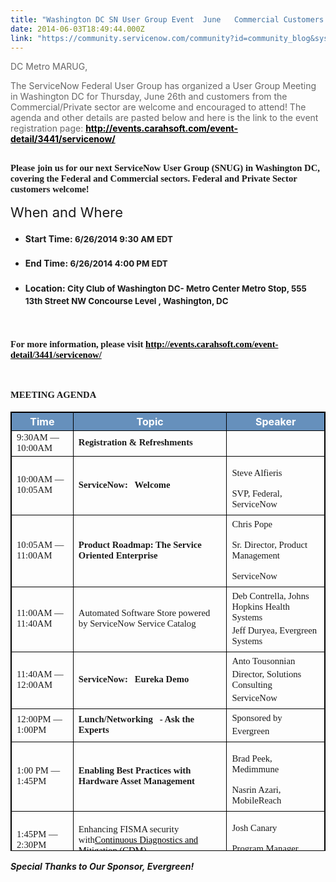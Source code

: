 ```yaml
---
title: "Washington DC SN User Group Event  June   Commercial Customers Welcome"
date: 2014-06-03T18:49:44.000Z
link: "https://community.servicenow.com/community?id=community_blog&sys_id=544daee5dbd0dbc01dcaf3231f96190b"
---
```

<p style="font-style: inherit; font-family: inherit; color: #666666;">DC Metro MARUG,</p><p style="font-style: inherit; font-family: inherit; color: #666666;"></p><p style="font-style: inherit; font-family: inherit; color: #666666;">The ServiceNow Federal User Group has organized a User Group Meeting in Washington DC for Thursday, June 26th and customers from the Commercial/Private sector are welcome and encouraged to attend! The agenda and other details are pasted below and here is the link to the event registration page: <strong style="font-style: inherit; font-family: inherit;"><a title="k-external-small" class="jive-link-external-small" href="http://events.carahsoft.com/event-detail/3441/servicenow/" rel="nofollow" style="font-weight: inherit; font-style: inherit; font-family: inherit; color: #000000;">http://events.carahsoft.com/event-detail/3441/servicenow/</a></strong></p><p style="padding-bottom: 1pt; font-style: inherit; font-family: inherit;"></p><p style="padding-bottom: 1pt; font-style: inherit; font-family: inherit;"><span style="font-style: inherit; font-size: 11pt; font-family: Calibri;"><strong style="font-style: inherit; font-family: inherit;">Please join us for our next ServiceNow User Group (SNUG) in Washington DC, covering the Federal and Commercial sectors. Federal and Private Sector customers welcome!</strong></span></p><h2 style="margin-top: 12px; font-weight: normal; font-style: inherit; font-size: 22px; font-family: inherit;">When and Where</h2><ul><li><h4 style="padding-right: 4px; font-style: inherit; font-family: inherit;">Start Time: <span style="font-family: inherit; font-style: inherit; font-size: 10pt; line-height: 1.5em;">6/26/2014 9:30 AM EDT</span></h4></li><li><h4 style="padding-right: 4px; font-style: inherit; font-family: inherit;">End Time: <span style="font-family: inherit; font-style: inherit; font-size: 10pt; line-height: 1.5em;">6/26/2014 4:00 PM EDT</span></h4></li><li><h4 style="padding-right: 4px; font-style: inherit; font-family: inherit;">Location: <span style="font-family: inherit; font-style: inherit; font-size: 10pt; line-height: 1.5em;">City Club of Washington DC- Metro Center Metro Stop, 555 13th Street NW Concourse Level , Washington, DC</span></h4></li></ul><p style="padding-bottom: 1pt; font-style: inherit; font-family: inherit;"><span style="font-style: inherit; font-size: 11pt; font-family: Calibri;"><strong style="font-style: inherit; font-family: inherit;"><br/></strong></span></p><p style="padding-bottom: 1pt; font-style: inherit; font-family: inherit;"><span style="font-style: inherit; font-size: 11pt; font-family: Calibri;"><strong style="font-style: inherit; font-family: inherit;">For more information, please visit <a title="k-external-small" class="jive-link-external-small" href="http://events.carahsoft.com/event-detail/3441/servicenow/" rel="nofollow" style="font-weight: inherit; font-style: inherit; font-family: inherit; color: #000000;">http://events.carahsoft.com/event-detail/3441/servicenow/</a></strong></span></p><p style="padding-bottom: 1pt; font-style: inherit; font-family: inherit;"><span style="font-style: inherit; font-size: 11pt; font-family: Calibri;"><strong style="font-style: inherit; font-family: inherit;"><br/></strong></span></p><p style="padding-bottom: 1pt; font-style: inherit; font-family: inherit;"><span style="font-style: inherit; font-size: 11pt; font-family: Calibri;"><strong style="font-style: inherit; font-family: inherit;">MEETING AGENDA</strong></span></p><table border="1" class="jiveBorder" height="703" style="border: 1px solid #000000; font-style: inherit; font-family: inherit;"><thead style="border: 0px; font-style: inherit; font-family: inherit;"><tr style="border: 0px; font-style: inherit; font-family: inherit;"><th class="header" style="border: 1px solid #000000; font-style: inherit; font-family: inherit; text-align: center; color: #ffffff; background-color: #6690bc; background-position: no-repeat no-repeat;" valign="middle">Time</th><th class="header" style="border: 1px solid #000000; font-style: inherit; font-family: inherit; text-align: center; color: #ffffff; background-color: #6690bc; background-position: no-repeat no-repeat;" valign="middle">Topic</th><th class="header" style="border: 1px solid #000000; font-style: inherit; font-family: inherit; text-align: center; color: #ffffff; background-color: #6690bc; background-position: no-repeat no-repeat;" valign="middle">Speaker</th></tr></thead><tbody style="font-style: inherit; font-family: inherit;"><tr style="border: 0px; font-style: inherit; font-family: inherit;"><td style="border: 1px solid #000000; font-style: inherit; font-family: inherit;"><span style="font-style: inherit; font-size: 11pt; font-family: Calibri;">9:30AM — 10:00AM</span></td><td style="border: 1px solid #000000; font-style: inherit; font-family: inherit;"><span style="font-style: inherit; font-size: 11pt; font-family: Calibri;"><strong style="font-style: inherit; font-family: inherit;">Registration &amp; Refreshments</strong></span></td><td style="border: 1px solid #000000; font-style: inherit; font-family: inherit;"></td></tr><tr style="border: 0px; font-style: inherit; font-family: inherit;"><td style="border: 1px solid #000000; font-style: inherit; font-family: inherit;"><span style="font-style: inherit; font-size: 11pt; font-family: Calibri;">10:00AM — 10:05AM</span></td><td style="border: 1px solid #000000; font-style: inherit; font-family: inherit;"><span style="font-style: inherit; font-size: 11pt; font-family: Calibri;"><strong style="font-style: inherit; font-family: inherit;">ServiceNow:   Welcome</strong></span></td><td style="border: 1px solid #000000; font-style: inherit; font-family: inherit;"><p style="font-style: inherit; font-family: inherit;"><span style="font-style: inherit; font-size: 11pt; font-family: Calibri;">Steve Alfieris</span></p><p style="margin-top: 3pt; margin-bottom: 3pt; font-style: inherit; font-family: inherit;"><span style="font-style: inherit; font-size: 11pt; font-family: Calibri;">SVP, Federal, ServiceNow</span></p></td></tr><tr style="border: 0px; font-style: inherit; font-family: inherit;"><td style="border: 1px solid #000000; font-style: inherit; font-family: inherit;"><span style="font-style: inherit; font-size: 11pt; font-family: Calibri;">10:05AM — 11:00AM</span></td><td style="border: 1px solid #000000; font-style: inherit; font-family: inherit;"><span style="font-style: inherit; font-size: 11pt; font-family: Calibri;"><strong style="font-style: inherit; font-family: inherit;">Product Roadmap: The Service Oriented Enterprise</strong></span></td><td style="border: 1px solid #000000; font-style: inherit; font-family: inherit;"><p style="margin-top: 3pt; margin-bottom: 3pt; font-style: inherit; font-family: inherit;"><span style="font-style: inherit; font-size: 11pt; font-family: Calibri;">Chris Pope</span></p><p style="font-style: inherit; font-family: inherit;"><span style="font-style: inherit; font-size: 11pt; font-family: Calibri;">Sr. Director, Product Management</span></p><p style="margin-top: 3pt; margin-bottom: 3pt; font-style: inherit; font-family: inherit;"><span style="font-style: inherit; font-size: 11pt; font-family: Calibri;">ServiceNow</span></p></td></tr><tr style="border: 0px; font-style: inherit; font-family: inherit;"><td style="border: 1px solid #000000; font-style: inherit; font-family: inherit;"><span style="font-style: inherit; font-size: 11pt; font-family: Calibri;">11:00AM — 11:40AM</span></td><td style="border: 1px solid #000000; font-style: inherit; font-family: inherit;"><span style="font-style: inherit; font-size: 11pt; font-family: Calibri;">Automated Software Store powered by ServiceNow Service Catalog</span></td><td style="border: 1px solid #000000; font-style: inherit; font-family: inherit;"><p style="margin-top: 3pt; margin-bottom: 3pt; font-style: inherit; font-family: inherit;"><span style="font-style: inherit; font-size: 11pt; font-family: Calibri;">Deb Contrella, Johns Hopkins Health Systems</span></p><p style="margin-top: 3pt; margin-bottom: 3pt; font-style: inherit; font-family: inherit;"><span style="font-style: inherit; font-size: 11pt; font-family: Calibri;">Jeff Duryea, Evergreen Systems</span></p></td></tr><tr style="border: 0px; font-style: inherit; font-family: inherit;"><td style="border: 1px solid #000000; font-style: inherit; font-family: inherit;"><span style="font-style: inherit; font-size: 11pt; font-family: Calibri;">11:40AM — 12:00AM</span></td><td style="border: 1px solid #000000; font-style: inherit; font-family: inherit;"><span style="font-style: inherit; font-size: 11pt; font-family: Calibri;"><strong style="font-style: inherit; font-family: inherit;">ServiceNow:   Eureka Demo</strong></span></td><td style="border: 1px solid #000000; font-style: inherit; font-family: inherit;"><p style="margin-top: 3pt; margin-bottom: 3pt; font-style: inherit; font-family: inherit;"><span style="font-style: inherit; font-size: 11pt; font-family: Calibri;">Anto Tousonnian</span></p><p style="margin-top: 3pt; margin-bottom: 3pt; font-style: inherit; font-family: inherit;"><span style="font-style: inherit; font-size: 11pt; font-family: Calibri;">Director, Solutions Consulting</span></p><p style="margin-top: 3pt; margin-bottom: 3pt; font-style: inherit; font-family: inherit;"><span style="font-style: inherit; font-size: 11pt; font-family: Calibri;">ServiceNow</span></p></td></tr><tr style="border: 0px; font-style: inherit; font-family: inherit;"><td style="border: 1px solid #000000; font-style: inherit; font-family: inherit;"><span style="font-style: inherit; font-size: 11pt; font-family: Calibri;">12:00PM — 1:00PM</span></td><td style="border: 1px solid #000000; font-style: inherit; font-family: inherit;"><span style="font-style: inherit; font-size: 11pt; font-family: Calibri;"><strong style="font-style: inherit; font-family: inherit;">Lunch/Networking   - Ask the Experts</strong></span></td><td style="border: 1px solid #000000; font-style: inherit; font-family: inherit;"><p style="margin-top: 3pt; margin-bottom: 3pt; font-style: inherit; font-family: inherit;"><span style="font-style: inherit; font-size: 11pt; font-family: Calibri;">Sponsored by</span></p><p style="margin-top: 3pt; margin-bottom: 3pt; font-style: inherit; font-family: inherit;"><span style="font-style: inherit; font-size: 11pt; font-family: Calibri;">Evergreen</span></p></td></tr><tr style="border: 0px; font-style: inherit; font-family: inherit;"><td style="border: 1px solid #000000; font-style: inherit; font-family: inherit;"><span style="font-style: inherit; font-size: 11pt; font-family: Calibri;">1:00 PM — 1:45PM</span></td><td style="border: 1px solid #000000; font-style: inherit; font-family: inherit;"><span style="font-style: inherit; font-size: 11pt; font-family: Calibri;"><strong style="font-style: inherit; font-family: inherit;">Enabling Best Practices with Hardware Asset Management</strong></span></td><td style="border: 1px solid #000000; font-style: inherit; font-family: inherit;"><p style="font-style: inherit; font-family: inherit;"><span style="font-style: inherit; font-size: 11pt; font-family: Calibri;">Brad Peek, Medimmune</span></p><p style="margin-top: 3pt; margin-bottom: 3pt; font-style: inherit; font-family: inherit;"><span style="font-style: inherit; font-size: 11pt; font-family: Calibri;">Nasrin Azari, MobileReach</span></p></td></tr><tr style="border: 0px; font-style: inherit; font-family: inherit;"><td style="border: 1px solid #000000; font-style: inherit; font-family: inherit;"><span style="font-style: inherit; font-size: 11pt; font-family: Calibri;">1:45PM — 2:30PM</span></td><td style="border: 1px solid #000000; font-style: inherit; font-family: inherit;"><span style="font-style: inherit; font-size: 11pt; font-family: Calibri;">Enhancing FISMA security with</span><span style="font-style: inherit; font-size: 11pt; font-family: Calibri;"><a title="k-external-small" class="jive-link-external-small" href="http://www.dhs.gov/cdm" rel="nofollow" style="font-style: inherit; font-family: inherit; color: #000000;">Continuous Diagnostics and Mitigation (CDM)</a></span></td><td style="border: 1px solid #000000; font-style: inherit; font-family: inherit;"><p style="font-style: inherit; font-family: inherit;"><span style="font-style: inherit; font-size: 11pt; font-family: Calibri;">Josh Canary</span></p><p style="margin-top: 3pt; margin-bottom: 3pt; font-style: inherit; font-family: inherit;"><span style="font-style: inherit; font-size: 11pt; font-family: Calibri;">Program Manager, CSC</span></p></td></tr><tr style="border: 0px; font-style: inherit; font-family: inherit;"><td style="border: 1px solid #000000; font-style: inherit; font-family: inherit;"><span style="font-style: inherit; font-size: 11pt; font-family: Calibri;">2:30PM — 2:45PM</span></td><td style="border: 1px solid #000000; font-style: inherit; font-family: inherit;"><span style="font-style: inherit; font-size: 11pt; font-family: Calibri;"><strong style="font-style: inherit; font-family: inherit;">Break</strong></span></td><td style="border: 1px solid #000000; font-style: inherit; font-family: inherit;"></td></tr><tr style="border: 0px; font-style: inherit; font-family: inherit;"><td style="border: 1px solid #000000; font-style: inherit; font-family: inherit;"><span style="font-style: inherit; font-size: 11pt; font-family: Calibri;">2:45PM — 3:30PM</span></td><td style="border: 1px solid #000000; font-style: inherit; font-family: inherit;"><span style="font-style: inherit; font-size: 10pt; font-family: Calibri;">How the US Army uses IT to improve the Joint Warfighter mission</span></td><td style="border: 1px solid #000000; font-style: inherit; font-family: inherit;"><p style="margin-top: 3pt; margin-bottom: 3pt; font-style: inherit; font-family: inherit;"><span style="font-style: inherit; font-size: 10pt; font-family: Calibri;">Stephen Light</span></p><p style="margin-top: 3pt; margin-bottom: 3pt; font-style: inherit; font-family: inherit;"><span style="font-style: inherit; font-size: 10pt; font-family: Calibri;">CIO PM at SAIC</span></p><p style="margin-top: 3pt; margin-bottom: 3pt; font-style: inherit; font-family: inherit;"><span style="font-style: inherit; font-size: 10pt; font-family: Calibri;">US ARMY, Redstone Arsenal</span></p></td></tr><tr style="border: 0px; font-style: inherit; font-family: inherit;"><td style="border: 1px solid #000000; font-style: inherit; font-family: inherit;"><span style="font-style: inherit; font-size: 11pt; font-family: Calibri;">3:30PM — 4:00PM</span></td><td style="border: 1px solid #000000; font-style: inherit; font-family: inherit;"><span style="font-style: inherit; font-size: 11pt; font-family: Calibri;"><strong style="font-style: inherit; font-family: inherit;">Closing Remarks, Raffle &amp; Wrap Up</strong></span></td><td style="border: 1px solid #000000; font-style: inherit; font-family: inherit;"><span style="font-style: inherit; font-size: 11pt; font-family: Calibri;">Steve Alfieris, SVP Federal</span></td></tr></tbody></table><p style="font-style: inherit; font-family: inherit;"></p><p style="font-style: inherit; font-family: inherit;"><strong style="font-style: inherit; font-family: inherit;"><em style="font-weight: inherit; font-family: inherit;">Special Thanks to Our Sponsor, Evergreen!</em></strong></p><p style="font-style: inherit; font-family: inherit;"><span style="font-style: inherit; font-size: 14pt; font-family: Calibri;"><strong style="font-style: inherit; font-family: inherit;"><em style="font-weight: inherit; font-family: inherit;"><br/></em></strong></span></p><p align="center" style="font-style: inherit; font-family: inherit; text-align: center;"><span style="font-style: inherit; font-size: 14pt; font-family: Calibri;"><strong style="font-style: inherit; font-family: inherit;"><em style="font-weight: inherit; font-family: inherit;"><br/></em></strong></span></p><p></p><h2 style="margin-top: 12px; font-weight: normal; font-style: inherit; font-size: 22px; font-family: inherit;"></h2>